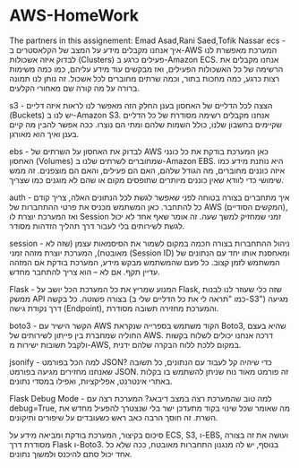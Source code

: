 # AWS-HomeWork
The partners in this assignement: Emad Asad,Rani Saed,Tofik Nassar
ecs - איך אנחנו מקבלים מידע על המצב של הקלאסטרים ב-AWS
המערכת מאפשרת לנו לבדוק איזה אשכולות (Clusters) פעילים כרגע ב-Amazon ECS. אנחנו מקבלים את הרשימה של כל האשכולות הפעילים, ואז מבקשים עוד מידע עליהם, כמו כמה משימות רצות כרגע, כמה מחכות בתור, וכמה שרתים מחוברים לכל אשכול. זה נותן לנו תמונה ברורה על מה קורה שם מאחורי הקלעים.

s3 - הצצה לכל הדליים של האחסון בענן
החלק הזה מאפשר לנו לראות איזה דליים (Buckets) יש לנו ב-Amazon S3. אנחנו מקבלים רשימה מסודרת של כל הדליים שקיימים בחשבון שלנו, כולל השמות שלהם ומתי הם נוצרו. ככה אפשר להבין מה קיים בענן ואיך הוא מאורגן.

ebs - לבדוק את האחסון על השרתים של AWS
כאן המערכת בודקת את כל כונני האחסון (Volumes) שמחוברים לשרתים שלנו ב-Amazon EBS. היא נותנת מידע כמו איזה כוננים מחוברים, מה הגודל שלהם, האם הם פעילים, והאם הם מוצפנים. זה ממש שימושי כדי לוודא שאין כוננים מיותרים שתופסים מקום או שהם לא מוגנים כמו שצריך.

auth - איך מתחברים בצורה בטוחה
לפני שאפשר לגשת לכל הנתונים האלה, צריך קודם כל להתחבר. כאן המשתמש מכניס את פרטי ההתחברות של AWS (המקשים הסודיים), ואז המערכת יוצרת לו Session זמני שמחזיק למשך שעה. זה אומר שאף אחד לא יכול לגשת לשירותים בלי לעבור דרך תהליך הזדהות מסודר.

session - ניהול ההתחברות בצורה חכמה
במקום לשמור את הסיסמאות עצמן (שזה לא מאובטח), המערכת יוצרת מזהה זמני (Session ID) ומאחסנת אותו יחד עם הנתונים של המשתמש לזמן קצוב. כל פעם שהמשתמש מבקש מידע, המערכת בודקת אם המזהה עדיין תקף. אם לא – הוא צריך להתחבר מחדש.

Flask - המנוע שמריץ את כל המערכת
הכל יושב על Flask, שזה כלי שעוזר לנו לבנות ממשק API בצורה פשוטה. כל בקשה (כמו "תראה לי את כל הדליים שלי ב-S3") מגיעה דרך נקודת גישה (Endpoint), והמערכת מחזירה תשובה מסודרת.

boto3 - הקשר הישיר עם AWS
הקוד משתמש בספרייה שנקראת Boto3, שהיא בעצם החוליה שמחברת בין פייתון לשירותים של AWS. דרכה אנחנו יכולים לשלוח בקשות ולקבל תשובות ישירות מ-AWS, במקום ללכת ללוח הבקרה שלהם ידנית.

jsonify - למה הכל בפורמט JSON?
כדי שיהיה קל לעבוד עם הנתונים, כל תשובה שאנחנו מחזירים מגיעה בפורמט JSON. זה פורמט מאוד נוח שניתן להשתמש בו בקלות באתרי אינטרנט, אפליקציות, ואפילו במסדי נתונים.

Flask Debug Mode - למה טוב שהמערכת רצה במצב דיבאג?
המערכת רצה עם debug=True, מה שאומר שכל שינוי בקוד מתעדכן ישר בלי שנצטרך להפעיל מחדש את השרת. זה חוסך הרבה כאב ראש כשעובדים על שיפורים ותיקונים.

סיכום
בקיצור, המערכת בודקת ומביאה מידע על ECS, S3, ו-EBS, ועושה את זה בצורה מסודרת דרך Flask ו-Boto3. בנוסף, יש לה מנגנון התחברות מאובטח, ככה שלא כל אחד יכול סתם להיכנס ולמשוך נתונים.
